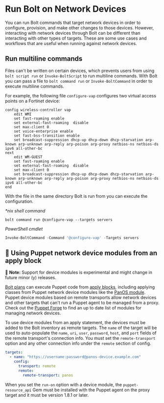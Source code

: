 # Run Bolt on Network Devices

You can run Bolt commands that target network devices in order to configure, provision, and make
other changes to those devices. However, interacting with network devices through Bolt can be
different than interacting with other types of targets. These are some use cases and workflows that
are useful when running against network devices.

## Run multiline commands

Files can't be written on certain devices, which prevents users from using `bolt script run` or
`Invoke-BoltScript` to run multiline commands. With Bolt you can pass a file to `bolt command run`
or `Invoke-BoltCommand` in order to execute multiline commands.

For example, the following file `configure-vap` configures two virtual access points on a Fortinet
device:

```
config wireless-controller vap
    edit WMI
    set fast-roaming enable
    set external-fast-roaming  disable
    set max-client 0
    set voice-enterprise enable
    set fast-bss-transition enable
    set broadcast-suppression dhcp-up dhcp-down dhcp-starvation arp-known arp-unknown arp-reply arp-poison arp-proxy netbios-ns netbios-ds ipv6 all-other-bc
next
    edit WM-GUEST
    set fast-roaming enable
    set external-fast-roaming  disable
    set max-client 0
    set broadcast-suppression dhcp-up dhcp-down dhcp-starvation arp-known arp-unknown arp-reply arp-poison arp-proxy netbios-ns netbios-ds ipv6 all-other-bc
end
```

With the file in the same directory Bolt is run from you can execute the configuration.

_\*nix shell command_

```shell
bolt command run @configure-vap --targets servers
```

_PowerShell cmdlet_

```powershell
Invoke-BoltCommand -Command '@configure-vap' -Targets servers
```

## 🧪 Using Puppet network device modules from an apply block

🧪 **Note:** Support for device modules is experimental and might change in
future minor (y) releases.

[Bolt plans](plans.md) can execute Puppet code from [apply
blocks](applying_manifest_blocks#applying-manifest-blocks-from-a-puppet-plan), including applying
classes from Puppet network device modules like the [PanOS
module](https://forge.puppet.com/modules/puppetlabs/panos). Puppet device modules based on
remote transports allow network devices and other targets that can't run a Puppet agent to be
managed from a proxy. Check out the [Puppet
Forge](https://forge.puppet.com/modules?utf-8=%E2%9C%93&page_size=25&sort=rank&q=network&endorsements=partner+supported)
to find an up to date list of modules for managing network devices.

To use device modules from an apply statement, the devices must be added to the
Bolt inventory as remote targets. The `name` of the target will be used to
auto-populate the `name`, `uri`, `user`, `password`, `host`, and `port` fields
of the remote transport's connection info. You must set the `remote-transport`
option and any other connection info under the `remote` section of config.

```yaml
targets:
  - name: "https://username:password@panos-device.example.com"
    config:
      transport: remote
      remote:
        remote-transport: panos
```

When you set the `run-on` option with a device module, the `puppet-resource_api`
Gem must be installed with the Puppet agent on the proxy target and it must be
version 1.8.1 or later.
